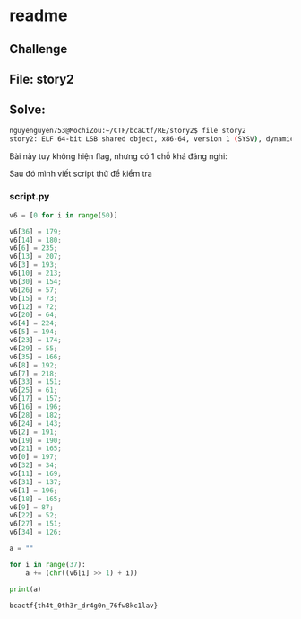 # readme

## Challenge

## File: story2

## Solve:

```bash
nguyenguyen753@MochiZou:~/CTF/bcaCtf/RE/story2$ file story2 
story2: ELF 64-bit LSB shared object, x86-64, version 1 (SYSV), dynamically linked, interpreter /lib64/ld-linux-x86-64.so.2, BuildID[sha1]=1e3cbcc533556d3e4ce1edb0848a21cef1b10365, for GNU/Linux 3.2.0, not stripped
```

Bài này tuy không hiện flag, nhưng có 1 chỗ khá đáng nghi:

Sau đó mình viết script thử để kiểm tra

### script.py

```python
v6 = [0 for i in range(50)]

v6[36] = 179;
v6[14] = 180;
v6[6] = 235;
v6[13] = 207;
v6[3] = 193;
v6[10] = 213;
v6[30] = 154;
v6[26] = 57;
v6[15] = 73;
v6[12] = 72;
v6[20] = 64;
v6[4] = 224;
v6[5] = 194;
v6[23] = 174;
v6[29] = 55;
v6[35] = 166;
v6[8] = 192;
v6[7] = 218;
v6[33] = 151;
v6[25] = 61;
v6[17] = 157;
v6[16] = 196;
v6[28] = 182;
v6[24] = 143;
v6[2] = 191;
v6[19] = 190;
v6[21] = 165;
v6[0] = 197;
v6[32] = 34;
v6[11] = 169;
v6[31] = 137;
v6[1] = 196;
v6[18] = 165;
v6[9] = 87;
v6[22] = 52;
v6[27] = 151;
v6[34] = 126;

a = ""

for i in range(37):
	a += (chr((v6[i] >> 1) + i))

print(a)
```

`bcactf{th4t_0th3r_dr4g0n_76fw8kc1lav}`

